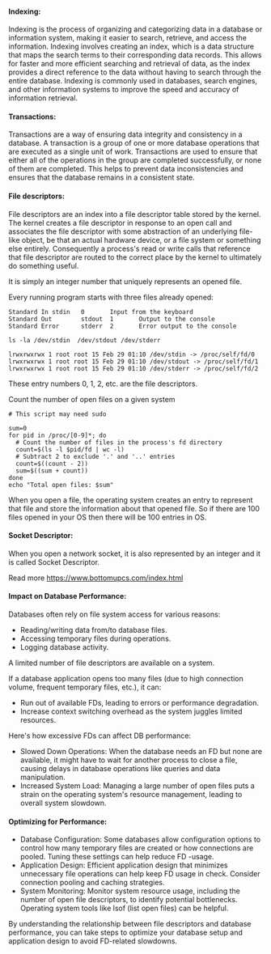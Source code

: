 #### Indexing:

Indexing is the process of organizing and categorizing data in a database or information system, making it easier to search, retrieve, and access the information. Indexing involves creating an index, which is a data structure that maps the search terms to their corresponding data records. This allows for faster and more efficient searching and retrieval of data, as the index provides a direct reference to the data without having to search through the entire database. Indexing is commonly used in databases, search engines, and other information systems to improve the speed and accuracy of information retrieval.

#### Transactions:

Transactions are a way of ensuring data integrity and consistency in a database. A transaction is a group of one or more database operations that are executed as a single unit of work. Transactions are used to ensure that either all of the operations in the group are completed successfully, or none of them are completed. This helps to prevent data inconsistencies and ensures that the database remains in a consistent state.

#### File descriptors:

File descriptors are an index into a file descriptor table stored by the kernel. The kernel creates a file descriptor in response to an open call and associates the file descriptor with some abstraction of an underlying file-like object, be that an actual hardware device, or a file system or something else entirely. Consequently a process's read or write calls that reference that file descriptor are routed to the correct place by the kernel to ultimately do something useful.

It is simply an integer number that uniquely represents an opened file.

Every running program starts with three files already opened:

```
Standard In	stdin	0		Input from the keyboard
Standard Out		stdout	1		Output to the console
Standard Error		stderr	2		Error output to the console

ls -la /dev/stdin  /dev/stdout /dev/stderr

lrwxrwxrwx 1 root root 15 Feb 29 01:10 /dev/stdin -> /proc/self/fd/0
lrwxrwxrwx 1 root root 15 Feb 29 01:10 /dev/stdout -> /proc/self/fd/1
lrwxrwxrwx 1 root root 15 Feb 29 01:10 /dev/stderr -> /proc/self/fd/2
```

These entry numbers 0, 1, 2, etc. are the file descriptors.

Count the number of open files on a given system

```
# This script may need sudo

sum=0
for pid in /proc/[0-9]*; do
  # Count the number of files in the process's fd directory
  count=$(ls -l $pid/fd | wc -l)
  # Subtract 2 to exclude '.' and '..' entries
  count=$((count - 2))
  sum=$((sum + count))
done
echo "Total open files: $sum"
```

When you open a file, the operating system creates an entry to represent that file and store the information about that opened file. So if there are 100 files opened in your OS then there will be 100 entries in OS.

#### Socket Descriptor:

When you open a network socket, it is also represented by an integer and it is called Socket Descriptor.

Read more https://www.bottomupcs.com/index.html

#### Impact on Database Performance:

Databases often rely on file system access for various reasons:

- Reading/writing data from/to database files.
- Accessing temporary files during operations.
- Logging database activity.

A limited number of file descriptors are available on a system.

If a database application opens too many files (due to high connection volume, frequent temporary files, etc.), it can:

- Run out of available FDs, leading to errors or performance degradation.
- Increase context switching overhead as the system juggles limited resources.

Here's how excessive FDs can affect DB performance:

- Slowed Down Operations: When the database needs an FD but none are available, it might have to wait for another process to close a file, causing delays in database operations like queries and data manipulation.
- Increased System Load: Managing a large number of open files puts a strain on the operating system's resource management, leading to overall system slowdown.

#### Optimizing for Performance:

- Database Configuration: Some databases allow configuration options to control how many temporary files are created or how connections are pooled. Tuning these settings can help reduce FD -usage.
- Application Design: Efficient application design that minimizes unnecessary file operations can help keep FD usage in check. Consider connection pooling and caching strategies.
- System Monitoring: Monitor system resource usage, including the number of open file descriptors, to identify potential bottlenecks. Operating system tools like lsof (list open files) can be helpful.

By understanding the relationship between file descriptors and database performance, you can take steps to optimize your database setup and application design to avoid FD-related slowdowns.
